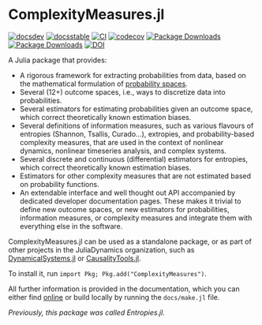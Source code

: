 # ComplexityMeasures.jl

[![docsdev](https://img.shields.io/badge/docs-dev-lightblue.svg)](https://juliadynamics.github.io/DynamicalSystemsDocs.jl/complexitymeasures/dev/)
[![docsstable](https://img.shields.io/badge/docs-stable-blue.svg)](https://juliadynamics.github.io/DynamicalSystemsDocs.jl/complexitymeasures/stable/)
[![CI](https://github.com/juliadynamics/ComplexityMeasures.jl/workflows/CI/badge.svg)](https://github.com/JuliaDynamics/ComplexityMeasures.jl/actions)
[![codecov](https://codecov.io/gh/JuliaDynamics/ComplexityMeasures.jl/branch/main/graph/badge.svg?token=6XlPGg5nRG)](https://codecov.io/gh/JuliaDynamics/ComplexityMeasures.jl)
[![Package Downloads](https://shields.io/endpoint?url=https://pkgs.genieframework.com/api/v1/badge/ComplexityMeasures)](https://pkgs.genieframework.com?packages=ComplexityMeasures)
[![Package Downloads](https://shields.io/endpoint?url=https://pkgs.genieframework.com/api/v1/badge/Entropies)](https://pkgs.genieframework.com?packages=Entropies)
[![DOI](https://zenodo.org/badge/306859984.svg)](https://zenodo.org/badge/latestdoi/306859984)

A Julia package that provides:

- A rigorous framework for extracting probabilities from data, based on the mathematical formulation of [probability spaces](https://en.wikipedia.org/wiki/Probability_space).
- Several (12+) outcome spaces, i.e., ways to discretize data into probabilities.
- Several estimators for estimating probabilities given an outcome space, which correct theoretically known estimation biases.
- Several definitions of information measures, such as various flavours of entropies (Shannon, Tsallis, Curado...), extropies, and probability-based complexity measures, that are used in the context of nonlinear dynamics, nonlinear timeseries analysis, and complex systems.
- Several discrete and continuous (differential) estimators for entropies, which correct theoretically known estimation biases.
- Estimators for other complexity measures that are not estimated based on probability functions.
- An extendable interface and well thought out API accompanied by dedicated developer documentation pages. These makes it trivial to define new outcome spaces, or new estimators for probabilities, information measures, or complexity measures and integrate them with everything else in the software.

ComplexityMeasures.jl can be used as a standalone package, or as part of other projects in the JuliaDynamics organization, such as [DynamicalSystems.jl](https://juliadynamics.github.io/DynamicalSystems.jl/dev/) or [CausalityTools.jl](https://juliadynamics.github.io/CausalityTools.jl/dev/).

To install it, run `import Pkg; Pkg.add("ComplexityMeasures")`.

All further information is provided in the documentation, which you can either find [online](https://juliadynamics.github.io/DynamicalSystemsDocs.jl/complexitymeasures/stable/) or build locally by running the `docs/make.jl` file.

_Previously, this package was called Entropies.jl._
